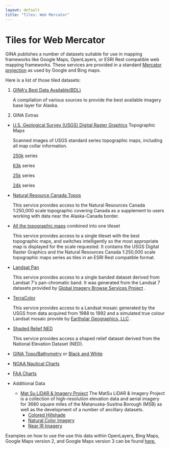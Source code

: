 ```yaml
---
layout: default
title: "Tiles: Web Mercator"
---
```


Tiles for Web Mercator
======================

GINA publishes a number of datasets suitable for use in mapping frameworks like Google Maps, OpenLayers, or ESRI Rest compatible web mapping frameworks. These services are provided in a standard [Mercator projection](http://en.wikipedia.org/wiki/Mercator_projection) as used by Google and Bing maps.

Here is a list of those tiled datasets:

1. [GINA's Best Data Available(BDL)](web_bdl.html)

    A compilation of various sources to provide the best available imagery base layer for Alaska.

2. GINA Extras

-   [U.S. Geological Survey (USGS) Digital Raster Graphics](http://topomaps.usgs.gov/drg/) Topographic Maps

    Scanned images of USGS standard series topographic maps, including all map collar information.

    [250k](web_250k_drg.html) series

    [63k](web_63k_drg.html) series

    [25k](web_25k_drg.html) series

    [24k](web_24k_drg.html) series

-   [Natural Resource Canada Topos](web_nrcan_topo.html)

    This service provides access to the Natural Resources Canada 1:250,000 scale topographic covering Canada as a supplement to users working with data near the Alaska-Canada border.

-   [All the topographic maps](web_drg.html) combined into one tileset

    This service provides access to a single tileset with the best topographic maps, and switches intelligently so the most appropriate map is displayed for the scale requested. It contains the USGS Digital Raster Graphics and the Natural Resources Canada 1:250,000 scale topographic maps series as tiles in an ESRI Rest compatible format.

-   [Landsat Pan](web_landsat_pan.html)

    This service provides access to a single banded dataset derived from Landsat 7's pan-chromatic band. It was generated from the Landsat 7 datasets provided by [Global Imagery Browse Services Project](https://wiki.earthdata.nasa.gov/display/GIBS) .

-   [TerraColor](web_terracolor.html)

    This service provides access to a Landsat mosaic generated by the USGS from data acquired from 1988 to 1992 and a simulated true colour Landsat mosaic provide by [Earthstar Geographics, LLC](http://terracolor.net) .

-   [Shaded Relief NED](web_ned.html)

    This service provides access a shaped relief dataset derived from the National Elevation Dataset (NED).

-   [GINA Topo/Bathymetry](web_gina_rgb.html) or [Black and White](web_gina_bw.html)

-   [NOAA Nautical Charts](web_noaa_charts.html)

-   [FAA Charts](web_faa_charts.html)

-   Additional Data
    -   [Mat Su LiDAR & Imagery Project](http://www.matsugov.us/it/gis/2011-lidar-imagery-project)
        The MatSu LiDAR & Imagery Project is a collection of high-resolution elevation data and aerial imagery for 3680 square miles of the Matanuska-Susitna Borough (MSB) as well as the development of a number of ancillary datasets.
        -   [Colored Hillshade](web_matsu_dem.html)
        -   [Natural Color Imagery](web_matsu_imagery_rgb.html)
        -   [Near IR Imagery](web_matsu_imagery_nir.html)

Examples on how to use the use this data within OpenLayers, Bing Maps, Google Maps version 2, and Google Maps version 3 can be found [here.](http://gisjam.gina.alaska.edu/aksmc2010)
